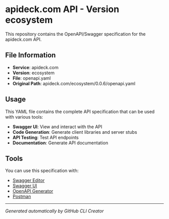 # apideck.com API - Version ecosystem

This repository contains the OpenAPI/Swagger specification for the apideck.com API.

## File Information

- **Service**: apideck.com
- **Version**: ecosystem
- **File**: openapi.yaml
- **Original Path**: apideck.com/ecosystem/0.0.6/openapi.yaml

## Usage

This YAML file contains the complete API specification that can be used with various tools:

- **Swagger UI**: View and interact with the API
- **Code Generation**: Generate client libraries and server stubs
- **API Testing**: Test API endpoints
- **Documentation**: Generate API documentation

## Tools

You can use this specification with:

- [Swagger Editor](https://editor.swagger.io/)
- [Swagger UI](https://swagger.io/tools/swagger-ui/)
- [OpenAPI Generator](https://openapi-generator.tech/)
- [Postman](https://www.postman.com/)

---

*Generated automatically by GitHub CLI Creator*
